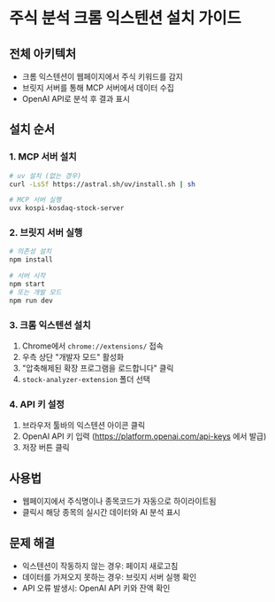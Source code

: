 # 주식 분석 크롬 익스텐션 설치 가이드

## 전체 아키텍처
- 크롬 익스텐션이 웹페이지에서 주식 키워드를 감지
- 브릿지 서버를 통해 MCP 서버에서 데이터 수집
- OpenAI API로 분석 후 결과 표시

## 설치 순서

### 1. MCP 서버 설치
```bash
# uv 설치 (없는 경우)
curl -LsSf https://astral.sh/uv/install.sh | sh

# MCP 서버 실행
uvx kospi-kosdaq-stock-server
```

### 2. 브릿지 서버 실행
```bash
# 의존성 설치
npm install

# 서버 시작
npm start
# 또는 개발 모드
npm run dev
```

### 3. 크롬 익스텐션 설치
1. Chrome에서 `chrome://extensions/` 접속
2. 우측 상단 "개발자 모드" 활성화
3. "압축해제된 확장 프로그램을 로드합니다" 클릭
4. `stock-analyzer-extension` 폴더 선택

### 4. API 키 설정
1. 브라우저 툴바의 익스텐션 아이콘 클릭
2. OpenAI API 키 입력 (https://platform.openai.com/api-keys 에서 발급)
3. 저장 버튼 클릭

## 사용법
- 웹페이지에서 주식명이나 종목코드가 자동으로 하이라이트됨
- 클릭시 해당 종목의 실시간 데이터와 AI 분석 표시

## 문제 해결
- 익스텐션이 작동하지 않는 경우: 페이지 새로고침
- 데이터를 가져오지 못하는 경우: 브릿지 서버 실행 확인
- API 오류 발생시: OpenAI API 키와 잔액 확인